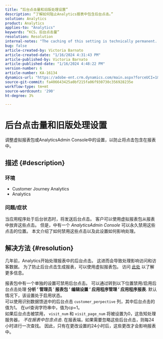 ```yaml
---
title: “后台点击量和旧版处理设置”
description: “了解如何阻止Analytics报表中包含后台点击。”
solution: Analytics
product: Analytics
applies-to: "Analytics"
keywords: “KCS，后台点击量”
resolution: Resolution
internal-notes: "The caching of this setting is technically permanent. However, since we restart those services daily, we are practically manually busting that cache once very 24 hours. The setting caching behavior isn't really documented and is more just of an implementation detail. Therefore, be careful when sharing the information with customers."
bug: false
article-created-by: Victoria Barnato
article-created-date: "1/16/2024 4:31:43 PM"
article-published-by: Victoria Barnato
article-published-date: "1/16/2024 4:48:22 PM"
version-number: 6
article-number: KA-16134
dynamics-url: "https://adobe-ent.crm.dynamics.com/main.aspx?forceUCI=1&pagetype=entityrecord&etn=knowledgearticle&id=27b5b9b5-8cb4-ee11-a569-6045bd006704"
source-git-commit: fa406643425a0bf215fa06f930730c356928235e
workflow-type: tm+mt
source-wordcount: '290'
ht-degree: 3%

---
```


# 后台点击量和旧版处理设置


调整虚拟报表包或AnalyticsAdmin Console中的设置，以防止将点击包含在报表中。

## 描述 {#description}


### <b>环境</b>

- Customer Journey Analytics
- Analytics




### <b>问题/症状</b>

当应用程序处于后台状态时，将发送后台点击。 客户可以使用虚拟报表包从报表中放弃这些点击。 但是，中有一个 *AnalyticsAdmin Console* 可以永久禁用这些点击的位置。 本文介绍了如何禁用这些点击以及此设置如何影响处理。


## 解决方法 {#resolution}


几年前，Analytics开始处理报表中的后台点击。 这进而会导致处理影响访问和访客数据。 为了防止后台点击生成报表，可以使用虚拟报表包。 访问 [此处](https://experienceleague.adobe.com/docs/analytics/components/virtual-report-suites/vrs-components.html?lang=zh-Hans) 以了解更多信息。

报表包中有一个单独的设置可禁用后台点击。 可以通过转到以下位置禁用/启用后台点击处理 <b>分析 </b><b>’</b><b> 管理员 </b>’<b> 报表包 </b><b>’</b><b> 编辑设置 </b><b>’</b><b> 应用程序管理 </b><b>’</b><b> 应用程序报表</b>. 默认情况下，该设置处于启用状态。
<br>可以使用识别数据馈送中的后台点击 `customer_perpective` 列，其中后台点击的值为1。 在url查询字符串中，值为cp=1。<br>
如果后台点击被禁用， `visit_num` 和 `visit_page_num` 将被设置为0，这告知处理服务器， *不在报表中包含点击*. 在报表端，如果需要忽略这些后台点击，则每24小时进行一次查找。 因此，只有在更改设置的24小时后，这些更改才会影响报表中。


